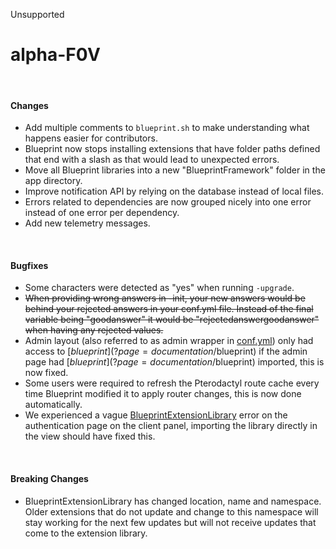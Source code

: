<span class="badge bg-secondary-subtle border border-secondary-subtle text-secondary-emphasis rounded-pill"><i class="bi bi-x-lg"></i> Unsupported</span>
# alpha-F0V
<br/>

#### Changes
- Add multiple comments to `blueprint.sh` to make understanding what happens easier for contributors.
- Blueprint now stops installing extensions that have folder paths defined that end with a slash as that would lead to unexpected errors.
- Move all Blueprint libraries into a new "BlueprintFramework" folder in the app directory.
- Improve notification API by relying on the database instead of local files.
- Errors related to dependencies are now grouped nicely into one error instead of one error per dependency.
- Add new telemetry messages.

<br/>

#### Bugfixes
- Some characters were detected as "yes" when running `-upgrade`.
- ~~When providing wrong answers in -init, your new answers would be behind your rejected answers in your conf.yml file. Instead of the final variable being "goodanswer" it would be "rejectedanswergoodanswer" when having any rejected values.~~
- Admin layout (also referred to as admin wrapper in [conf.yml](?page=documentation/confyml)) only had access to [$blueprint](?page=documentation/$blueprint) if the admin page had [$blueprint](?page=documentation/$blueprint) imported, this is now fixed.
- Some users were required to refresh the Pterodactyl route cache every time Blueprint modified it to apply router changes, this is now done automatically.
- We experienced a vague [BlueprintExtensionLibrary](?page=documentation/$blueprint) error on the authentication page on the client panel, importing the library directly in the view should have fixed this.

<br/>

#### Breaking Changes
- BlueprintExtensionLibrary has changed location, name and namespace. Older extensions that do not update and change to this namespace will stay working for the next few updates but will not receive updates that come to the extension library.